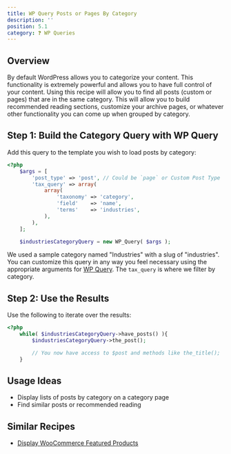 ```yaml
---
title: WP Query Posts or Pages By Category
description: ''
position: 5.1
category: ❓ WP Queries
---
```


<social :tweet-text="'WP Query Posts or Pages By Category'"
    :page-url="'https://wp-dev-recipes.serversideup.net/wp-queries/query-by-category'"
    :github-url="'https://github.com/serversideup/wp-dev-recipes'"></social>

<recipe-header 
    :complexity="'Low'"
    :compatibility="['WordPress 5.4, 5.5+']"
    :discussion="'https://community.serversideup.net/t/wp-query-posts-or-pages-by-category/221'">
    </recipe-header>

## Overview
By default WordPress allows you to categorize your content. This functionality is extremely powerful and allows you to have full control of your content. Using this recipe will allow you to find all posts (custom or pages) that are in the same category. This will allow you to build recommended reading sections, customize your archive pages, or whatever other functionality you can come up when grouped by category.

## Step 1: Build the Category Query with WP Query
Add this query to the template you wish to load posts by category:
```php
<?php
    $args = [
        'post_type' => 'post', // Could be `page` or Custom Post Type
        'tax_query' => array(
            array(
                'taxonomy' => 'category',
                'field'    => 'name',
                'terms'    => 'industries',
            ),
        ),
    ];

    $industriesCategoryQuery = new WP_Query( $args );

```

We used a sample category named "Industries" with a slug of "industries". You can customize this query in any way you feel necessary using the appropriate arguments for [WP Query](https://developer.wordpress.org/reference/classes/wp_query/). The `tax_query` is where we filter by category.

## Step 2: Use the Results
Use the following to iterate over the results:
```php
<?php
    while( $industriesCategoryQuery->have_posts() ){
        $industriesCategoryQuery->the_post();

        // You now have access to $post and methods like the_title();
    }
```

## Usage Ideas
* Display lists of posts by category on a category page
* Find similar posts or recommended reading

## Similar Recipes
* [Display WooCommerce Featured Products](https://wp-dev-recipes.serversideup.net/woocommerce/display-woocommerce-featured-products)